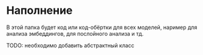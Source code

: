# Наполнение

В этой папка будет код или код-обёртки для всех моделей, наример для анализа эмбеддингов, для послойного анализа и тд. 

TODO: необходимо добавить абстрактный класс
